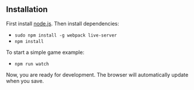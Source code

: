 
## <a name="Installation"></a>Installation ##

First install  [node.js](https://nodejs.org). Then install dependencies:
* `sudo npm install -g webpack live-server`
* `npm install`

To start a simple game example:
* `npm run watch`

Now, you are ready for development. The browser will automatically update when you save.
